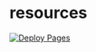 # resources
[![Deploy Pages](https://github.com/Shineii86/resources/actions/workflows/static.yml/badge.svg)](https://github.com/Shineii86/resources/actions/workflows/static.yml)
